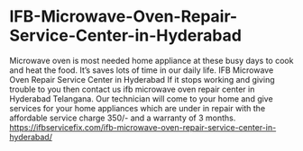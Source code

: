 # IFB-Microwave-Oven-Repair-Service-Center-in-Hyderabad
 Microwave oven is most needed home appliance at these busy days to cook and heat the food. It’s saves lots of time in our daily life. IFB Microwave Oven Repair Service Center in Hyderabad If it stops working and giving trouble to you then contact us ifb microwave oven repair center in Hyderabad Telangana. Our technician will come to your home and give services for your home appliances which are under in repair with the affordable service charge 350/- and a warranty of 3 months. https://ifbservicefix.com/ifb-microwave-oven-repair-service-center-in-hyderabad/
